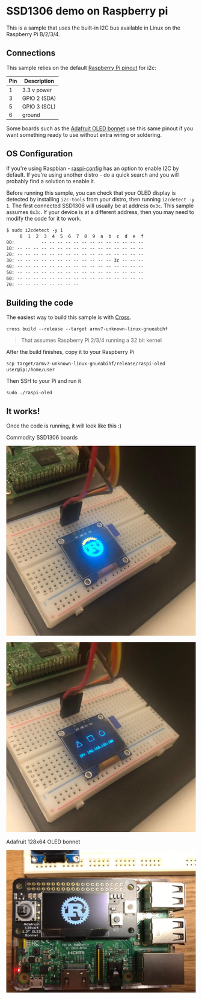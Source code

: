 # SSD1306 demo on Raspberry pi

This is a sample that uses the built-in I2C bus available in Linux on the Raspberry Pi B/2/3/4. 

## Connections

This sample relies on the default [Raspberry Pi pinout](https://www.raspberrypi.org/documentation/usage/gpio/) for i2c:

| Pin |  Description                        |
|-----|-------------------------------------|
| 1   | 3.3 v power |
| 3   | GPIO 2 (SDA) |
| 5   | GPIO 3 (SCL) |
| 6   | ground |


Some boards such as the [Adafruit OLED bonnet](https://www.adafruit.com/product/3531) use this same pinout if you want something ready to use without extra wiring or soldering.

## OS Configuration

If you're using Raspbian - [raspi-config](https://www.raspberrypi.org/documentation/configuration/raspi-config.md) has an option to enable I2C by default. If you're using another distro - do a quick search and you will probably find a solution to enable it.

Before running this sample, you can check that your OLED display is detected by installing `i2c-tools` from your distro, then running `i2cdetect -y 1`. The first connected SSD1306 will usually be at address `0x3c`. This sample assumes `0x3c`. If your device is at a different address, then you may need to modify the code for it to work.

```
$ sudo i2cdetect -y 1
     0  1  2  3  4  5  6  7  8  9  a  b  c  d  e  f
00:          -- -- -- -- -- -- -- -- -- -- -- -- --
10: -- -- -- -- -- -- -- -- -- -- -- -- -- -- -- --
20: -- -- -- -- -- -- -- -- -- -- -- -- -- -- -- --
30: -- -- -- -- -- -- -- -- -- -- -- -- 3c -- -- --
40: -- -- -- -- -- -- -- -- -- -- -- -- -- -- -- --
50: -- -- -- -- -- -- -- -- -- -- -- -- -- -- -- --
60: -- -- -- -- -- -- -- -- -- -- -- -- -- -- -- --
70: -- -- -- -- -- -- -- --
```

## Building the code

The easiest way to build this sample is with [Cross](https://github.com/rust-embedded/cross). 

```
cross build --release --target armv7-unknown-linux-gnueabihf
```

> That assumes Raspberry Pi 2/3/4 running a 32 bit kernel

After the build finishes, copy it to your Raspberry Pi

```
scp target/armv7-unknown-linux-gnueabihf/release/raspi-oled user@ip:/home/user
```

Then SSH to your Pi and run it

```
sudo ./raspi-oled
```

## It works!

Once the code is running, it will look like this :)

Commodity SSD1306 boards

![A Raspberry Pi hooked up to a yellow+blue OLED showing the Rust logo](./images/01.jpg)

![A Raspberry Pi hooked up to a yellow+blue OLED showing the IP and some shapes](./images/02.jpg)

Adafruit 128x64 OLED bonnet

![A Raspberry Pi hooked up to a yellow+blue OLED showing the IP and some shapes](./images/adafruit-oled.jpg)